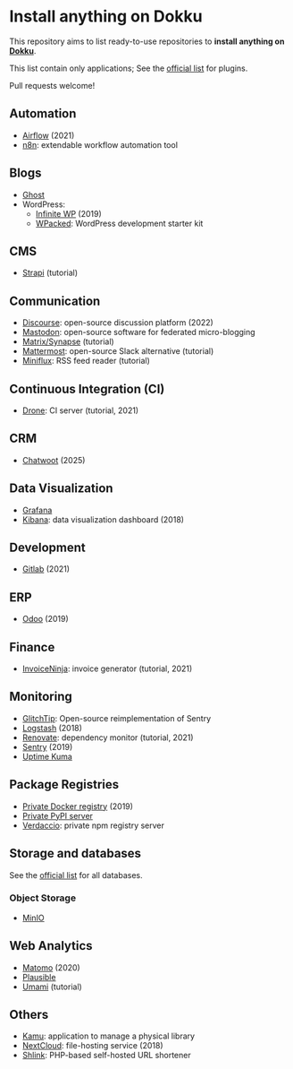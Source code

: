 # Install anything on Dokku

This repository aims to list ready-to-use repositories to **install anything on [Dokku][]**.

This list contain only applications; See the [official list][plugins] for plugins.

Pull requests welcome!

[plugins]: https://github.com/dokku/dokku/blob/master/docs/community/plugins.md#official-plugins

[Dokku]: https://dokku.com/

## Automation

* [Airflow](https://github.com/ohld/airflow-dokku) (2021)
* [n8n](https://github.com/d1ceward/n8n_on_dokku): extendable workflow automation tool

## Blogs

* [Ghost](https://okhlopkov.com/deploy-ghost-blog-with-dokku/)
* WordPress:
    * [Infinite WP](https://github.com/sman591/infinite-wp-dokku) (2019)
    * [WPacked](https://github.com/enricodeleo/wpacked): WordPress development starter kit

## CMS

* [Strapi](https://strapi.io/blog/how-to-deploy-strapi-on-dokku-and-digitalocean) (tutorial)

## Communication

* [Discourse](https://github.com/badsyntax/dokku-discourse): open-source discussion platform (2022)
* [Mastodon](https://github.com/cooperaj/dokku-mastodon): open-source software for federated micro-blogging
* [Matrix/Synapse](https://github.com/holgi/Synapse_On_Dokku) (tutorial)
* [Mattermost](https://tech.bixoto.com/deploy-mattermost-on-dokku/): open-source Slack alternative (tutorial)
* [Miniflux](https://felix.fyi/install-miniflux-using-dokku): RSS feed reader (tutorial)

## Continuous Integration (CI)

* [Drone](https://github.com/code-fabrik/open-knowledge/blob/master/software/dokku/docker-image-deploys/drone-server.md): CI server (tutorial, 2021)

## CRM

* [Chatwoot](https://github.com/Bixoto/dokku-chatwoot) (2025)

## Data Visualization

* [Grafana](https://github.com/d1ceward/grafana_on_dokku)
* [Kibana](https://github.com/rclement/dokku-kibana): data visualization dashboard (2018)

## Development

* [Gitlab](https://github.com/hardpixel/dokku-gitlab) (2021)

## ERP

* [Odoo](https://github.com/claudyus/dokku-odoo) (2019)

## Finance

* [InvoiceNinja](https://github.com/code-fabrik/open-knowledge/blob/master/software/dokku/docker-image-deploys/invoiceninja.md): invoice generator (tutorial, 2021)

## Monitoring

* [GlitchTip](https://github.com/b-ggs/dokku-glitchtip): Open-source reimplementation of Sentry
* [Logstash](https://github.com/rclement/dokku-logstash) (2018)
* [Renovate](https://github.com/code-fabrik/open-knowledge/blob/master/software/dokku/docker-image-deploys/renovate.md): dependency monitor (tutorial, 2021)
* [Sentry](https://github.com/mimischi/dokku-sentry) (2019)
* [Uptime Kuma](https://github.com/d1ceward/uptime_kuma_on_dokku)

## Package Registries

* [Private Docker registry](https://github.com/ebeigarts/dokku-private-registry) (2019)
* [Private PyPI server](https://github.com/Bixoto/dokku-pypiserver)
* [Verdaccio](https://github.com/ebeigarts/dokku-verdaccio): private npm registry server

## Storage and databases

See the [official list][plugins] for all databases.

### Object Storage

* [MinIO](https://github.com/d1ceward/minio_on_dokku)

## Web Analytics

* [Matomo](https://github.com/rclement/dokku-matomo) (2020)
* [Plausible](https://github.com/d1ceward/plausible_on_dokku)
* [Umami](https://knowledge.code-fabrik.ch/software/dokku/docker-image-deploys/umami.html) (tutorial)

## Others

* [Kamu](https://github.com/ayr-ton/kamu): application to manage a physical library
* [NextCloud](https://github.com/dionysio/dokku-nextcloud): file-hosting service (2018)
* [Shlink](https://github.com/d1ceward/shlink_on_dokku): PHP-based self-hosted URL shortener
